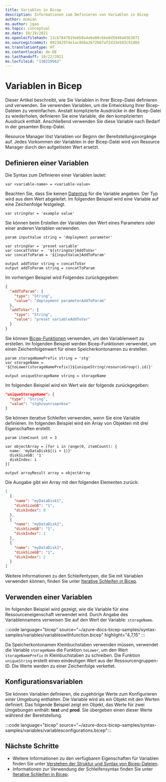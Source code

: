 ```yaml
---
title: Variablen in Bicep
description: Informationen zum Definieren von Variablen in Bicep
author: mumian
ms.author: jgao
ms.topic: conceptual
ms.date: 10/19/2021
ms.openlocfilehash: 13cb7847019e6b8a4e6e00c6be8d5949a03b3072
ms.sourcegitcommit: 692382974e1ac868a2672b67af2d33e593c91d60
ms.translationtype: HT
ms.contentlocale: de-DE
ms.lasthandoff: 10/22/2021
ms.locfileid: "130219562"
---
```

# <a name="variables-in-bicep"></a>Variablen in Bicep

Dieser Artikel beschreibt, wie Sie Variablen in Ihrer Bicep-Datei definieren und verwenden. Sie verwenden Variablen, um die Entwicklung Ihrer Bicep-Dateien zu vereinfachen. Anstatt komplizierte Ausdrücke in der Bicep-Datei zu wiederholen, definieren Sie eine Variable, die den komplizierten Ausdruck enthält. Anschließend verwenden Sie diese Variable nach Bedarf in der gesamten Bicep-Datei.

Resource Manager löst Variablen vor Beginn der Bereitstellungsvorgänge auf. Jedes Vorkommen der Variablen in der Bicep-Datei wird von Resource Manager durch den aufgelösten Wert ersetzt.

## <a name="define-variable"></a>Definieren einer Variablen

Die Syntax zum Definieren einer Variablen lautet:

```bicep
var <variable-name> = <variable-value>
```

Beachten Sie, dass Sie keinen [Datentyp](data-types.md) für die Variable angeben. Der Typ wird aus dem Wert abgeleitet. Im folgenden Beispiel wird eine Variable auf eine Zeichenfolge festgelegt.

```bicep
var stringVar = 'example value'
```

Sie können beim Erstellen der Variablen den Wert eines Parameters oder einer anderen Variablen verwenden.

```bicep
param inputValue string = 'deployment parameter'

var stringVar = 'preset variable'
var concatToVar =  '${stringVar}AddToVar'
var concatToParam = '${inputValue}AddToParam'

output addToVar string = concatToVar
output addToParam string = concatToParam
```

Im vorherigen Beispiel wird Folgendes zurückgegeben:

```json
{
  "addToParam": {
    "type": "String",
    "value": "deployment parameterAddToParam"
  },
  "addToVar": {
    "type": "String",
    "value": "preset variableAddToVar"
  }
}
```

Sie können [Bicep-Funktionen](bicep-functions.md) verwenden, um den Variablenwert zu erstellen. Im folgenden Beispiel werden Bicep-Funktionen verwendet, um einen Zeichenfolgenwert für einen Speicherkontonamen zu erstellen.

```bicep
param storageNamePrefix string = 'stg'
var storageName = '${toLower(storageNamePrefix)}${uniqueString(resourceGroup().id)}'

output uniqueStorageName string = storageName
```

Im folgenden Beispiel wird ein Wert wie der folgende zurückgegeben:

```json
"uniqueStorageName": {
  "type": "String",
  "value": "stghzuunrvapn6sw"
}
```

Sie können iterative Schleifen verwenden, wenn Sie eine Variable definieren. Im folgenden Beispiel wird ein Array von Objekten mit drei Eigenschaften erstellt.

```bicep
param itemCount int = 3

var objectArray = [for i in range(0, itemCount): {
  name: 'myDataDisk${(i + 1)}'
  diskSizeGB: '1'
  diskIndex: i
}]

output arrayResult array = objectArray
```

Die Ausgabe gibt ein Array mit den folgenden Elementen zurück:

```json
[
  {
    "name": "myDataDisk1",
    "diskSizeGB": "1",
    "diskIndex": 0
  },
  {
    "name": "myDataDisk2",
    "diskSizeGB": "1",
    "diskIndex": 1
  },
  {
    "name": "myDataDisk3",
    "diskSizeGB": "1",
    "diskIndex": 2
  }
]
```

Weitere Informationen zu den Schleifentypen, die Sie mit Variablen verwenden können, finden Sie unter [Iterative Schleifen in Bicep](loops.md).

## <a name="use-variable"></a>Verwenden einer Variablen

Im folgenden Beispiel wird gezeigt, wie die Variable für eine Ressourceneigenschaft verwendet wird. Durch Angabe des Variablennamens verweisen Sie auf den Wert der Variable: `storageName`.

:::code language="bicep" source="~/azure-docs-bicep-samples/syntax-samples/variables/variableswithfunction.bicep" highlight="4,7,15" :::

Da Speicherkontonamen Kleinbuchstaben verwenden müssen, verwendet die Variable `storageName` die Funktion `toLower`, um den Wert `storageNamePrefix` in Kleinbuchstaben zu schreiben. Die Funktion `uniqueString` erstellt einen eindeutigen Wert aus der Ressourcengruppen-ID. Die Werte werden zu einer Zeichenfolge verkettet.

## <a name="configuration-variables"></a>Konfigurationsvariablen

Sie können Variablen definieren, die zugehörige Werte zum Konfigurieren einer Umgebung enthalten. Die Variable wird als ein Objekt mit den Werten definiert. Das folgende Beispiel zeigt ein Objekt, das Werte für zwei Umgebungen enthält: **test** und **prod**. Sie übergeben einen dieser Werte während der Bereitstellung.

:::code language="bicep" source="~/azure-docs-bicep-samples/syntax-samples/variables/variablesconfigurations.bicep":::

## <a name="next-steps"></a>Nächste Schritte

- Weitere Informationen zu den verfügbaren Eigenschaften für Variablen finden Sie unter [Verstehen der Struktur und Syntax von Bicep-Dateien](file.md).
- Informationen zur Verwendung der Schleifensyntax finden Sie unter [Iterative Schleifen in Bicep](loops.md).